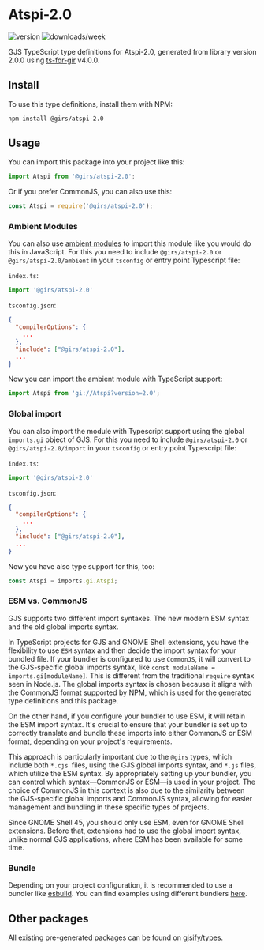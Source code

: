 
# Atspi-2.0

![version](https://img.shields.io/npm/v/@girs/atspi-2.0)
![downloads/week](https://img.shields.io/npm/dw/@girs/atspi-2.0)


GJS TypeScript type definitions for Atspi-2.0, generated from library version 2.0.0 using [ts-for-gir](https://github.com/gjsify/ts-for-gir) v4.0.0.


## Install

To use this type definitions, install them with NPM:
```bash
npm install @girs/atspi-2.0
```

## Usage

You can import this package into your project like this:
```ts
import Atspi from '@girs/atspi-2.0';
```

Or if you prefer CommonJS, you can also use this:
```ts
const Atspi = require('@girs/atspi-2.0');
```

### Ambient Modules

You can also use [ambient modules](https://github.com/gjsify/ts-for-gir/tree/main/packages/cli#ambient-modules) to import this module like you would do this in JavaScript.
For this you need to include `@girs/atspi-2.0` or `@girs/atspi-2.0/ambient` in your `tsconfig` or entry point Typescript file:

`index.ts`:
```ts
import '@girs/atspi-2.0'
```

`tsconfig.json`:
```json
{
  "compilerOptions": {
    ...
  },
  "include": ["@girs/atspi-2.0"],
  ...
}
```

Now you can import the ambient module with TypeScript support: 

```ts
import Atspi from 'gi://Atspi?version=2.0';
```

### Global import

You can also import the module with Typescript support using the global `imports.gi` object of GJS.
For this you need to include `@girs/atspi-2.0` or `@girs/atspi-2.0/import` in your `tsconfig` or entry point Typescript file:

`index.ts`:
```ts
import '@girs/atspi-2.0'
```

`tsconfig.json`:
```json
{
  "compilerOptions": {
    ...
  },
  "include": ["@girs/atspi-2.0"],
  ...
}
```

Now you have also type support for this, too:

```ts
const Atspi = imports.gi.Atspi;
```


### ESM vs. CommonJS

GJS supports two different import syntaxes. The new modern ESM syntax and the old global imports syntax.

In TypeScript projects for GJS and GNOME Shell extensions, you have the flexibility to use `ESM` syntax and then decide the import syntax for your bundled file. If your bundler is configured to use `CommonJS`, it will convert to the GJS-specific global imports syntax, like `const moduleName = imports.gi[moduleName]`. This is different from the traditional `require` syntax seen in Node.js. The global imports syntax is chosen because it aligns with the CommonJS format supported by NPM, which is used for the generated type definitions and this package.

On the other hand, if you configure your bundler to use ESM, it will retain the ESM import syntax. It's crucial to ensure that your bundler is set up to correctly translate and bundle these imports into either CommonJS or ESM format, depending on your project's requirements.

This approach is particularly important due to the `@girs` types, which include both `*.cjs `files, using the GJS global imports syntax, and `*.js` files, which utilize the ESM syntax. By appropriately setting up your bundler, you can control which syntax—CommonJS or ESM—is used in your project. The choice of CommonJS in this context is also due to the similarity between the GJS-specific global imports and CommonJS syntax, allowing for easier management and bundling in these specific types of projects.

Since GNOME Shell 45, you should only use ESM, even for GNOME Shell extensions. Before that, extensions had to use the global import syntax, unlike normal GJS applications, where ESM has been available for some time.

### Bundle

Depending on your project configuration, it is recommended to use a bundler like [esbuild](https://esbuild.github.io/). You can find examples using different bundlers [here](https://github.com/gjsify/ts-for-gir/tree/main/examples).

## Other packages

All existing pre-generated packages can be found on [gjsify/types](https://github.com/gjsify/types).

